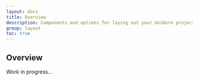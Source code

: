 ```yaml
---
layout: docs
title: Overview
description: Components and options for laying out your UniKorn project, including wrapping containers, a powerful grid system, and responsive utility classes.
group: layout
toc: true
---
```


## Overview

Work in progress...
